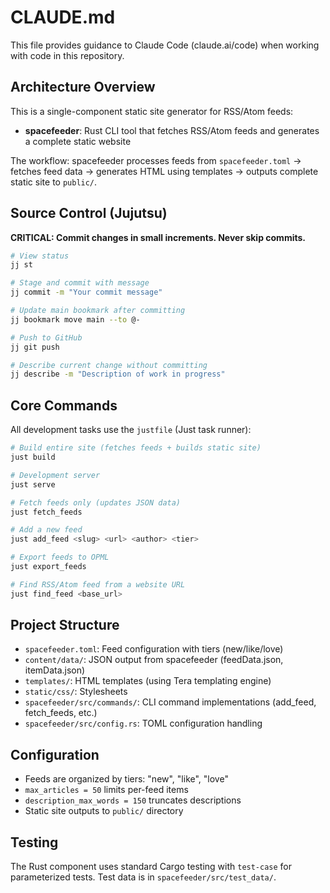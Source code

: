 # CLAUDE.md

This file provides guidance to Claude Code (claude.ai/code) when working with code in this repository.

## Architecture Overview

This is a single-component static site generator for RSS/Atom feeds:

- **spacefeeder**: Rust CLI tool that fetches RSS/Atom feeds and generates a complete static website

The workflow: spacefeeder processes feeds from `spacefeeder.toml` → fetches feed data → generates HTML using templates → outputs complete static site to `public/`.

## Source Control (Jujutsu)

**CRITICAL: Commit changes in small increments. Never skip commits.**

```bash
# View status
jj st

# Stage and commit with message
jj commit -m "Your commit message"

# Update main bookmark after committing
jj bookmark move main --to @-

# Push to GitHub
jj git push

# Describe current change without committing
jj describe -m "Description of work in progress"
```

## Core Commands

All development tasks use the `justfile` (Just task runner):

```bash
# Build entire site (fetches feeds + builds static site)
just build

# Development server
just serve

# Fetch feeds only (updates JSON data)
just fetch_feeds

# Add a new feed
just add_feed <slug> <url> <author> <tier>

# Export feeds to OPML
just export_feeds

# Find RSS/Atom feed from a website URL
just find_feed <base_url>
```

## Project Structure

- `spacefeeder.toml`: Feed configuration with tiers (new/like/love)
- `content/data/`: JSON output from spacefeeder (feedData.json, itemData.json)
- `templates/`: HTML templates (using Tera templating engine)
- `static/css/`: Stylesheets
- `spacefeeder/src/commands/`: CLI command implementations (add_feed, fetch_feeds, etc.)
- `spacefeeder/src/config.rs`: TOML configuration handling

## Configuration

- Feeds are organized by tiers: "new", "like", "love"
- `max_articles = 50` limits per-feed items
- `description_max_words = 150` truncates descriptions
- Static site outputs to `public/` directory

## Testing

The Rust component uses standard Cargo testing with `test-case` for parameterized tests. Test data is in `spacefeeder/src/test_data/`.